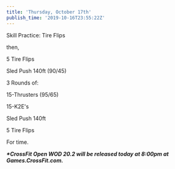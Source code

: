 ```yaml
---
title: 'Thursday, October 17th'
publish_time: '2019-10-16T23:55:22Z'
---
```


Skill Practice: Tire Flips

then,

5 Tire Flips

Sled Push 140ft (90/45)

3 Rounds of:

15-Thrusters (95/65)

15-K2E's

Sled Push 140ft

5 Tire Flips

For time.

***\*CrossFit Open WOD 20.2 will be released today at 8:00pm at
Games.CrossFit.com.***
